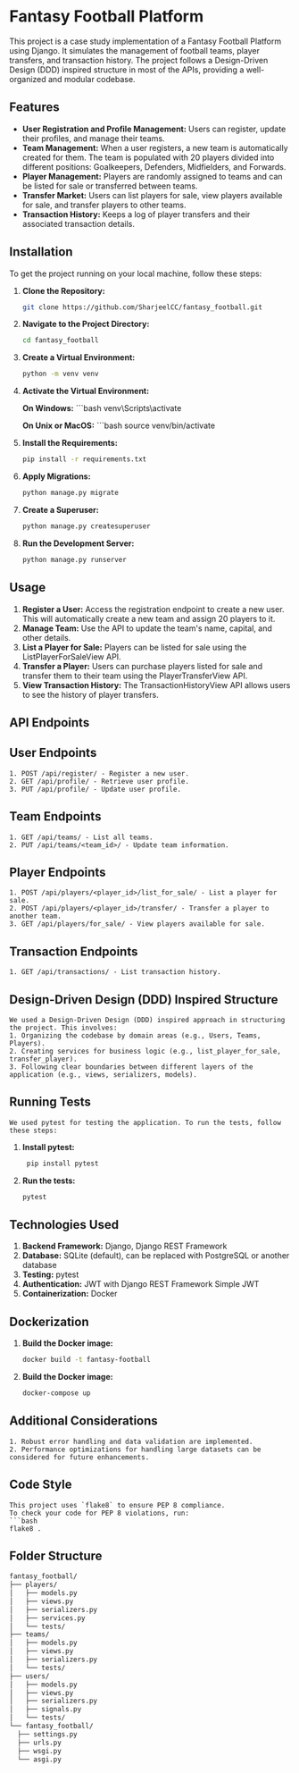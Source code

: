 # Fantasy Football Platform

This project is a case study implementation of a Fantasy Football Platform using Django. It simulates the management of football teams, player transfers, and transaction history. The project follows a Design-Driven Design (DDD) inspired structure in most of the APIs, providing a well-organized and modular codebase.

## Features

- **User Registration and Profile Management:** Users can register, update their profiles, and manage their teams.
- **Team Management:** When a user registers, a new team is automatically created for them. The team is populated with 20 players divided into different positions: Goalkeepers, Defenders, Midfielders, and Forwards.
- **Player Management:** Players are randomly assigned to teams and can be listed for sale or transferred between teams.
- **Transfer Market:** Users can list players for sale, view players available for sale, and transfer players to other teams.
- **Transaction History:** Keeps a log of player transfers and their associated transaction details.

## Installation

To get the project running on your local machine, follow these steps:

1. **Clone the Repository:**
   ```bash
   git clone https://github.com/SharjeelCC/fantasy_football.git

2. **Navigate to the Project Directory:**
   ```bash
   cd fantasy_football

3. **Create a Virtual Environment:**
   ```bash
   python -m venv venv

4. **Activate the Virtual Environment:**

      **On Windows:**
       ```bash
       venv\Scripts\activate

     **On Unix or MacOS:**
         ```bash
         source venv/bin/activate

5. **Install the Requirements:**
   ```bash
   pip install -r requirements.txt

6. **Apply Migrations:**
   ```bash
   python manage.py migrate

7. **Create a Superuser:**
   ```bash
   python manage.py createsuperuser

8. **Run the Development Server:**
   ```bash
   python manage.py runserver

## Usage
  1. **Register a User:** Access the registration endpoint to create a new user. This will automatically create a new team and assign 20 players to it.
  2. **Manage Team:** Use the API to update the team's name, capital, and other details.
  3. **List a Player for Sale:** Players can be listed for sale using the ListPlayerForSaleView API.
  4. **Transfer a Player:** Users can purchase players listed for sale and transfer them to their team using the PlayerTransferView API.
  5. **View Transaction History:** The TransactionHistoryView API allows users to see the history of player transfers.

## API Endpoints
  ## User Endpoints
    1. POST /api/register/ - Register a new user.
    2. GET /api/profile/ - Retrieve user profile.
    3. PUT /api/profile/ - Update user profile.

  ## Team Endpoints
    1. GET /api/teams/ - List all teams.
    2. PUT /api/teams/<team_id>/ - Update team information.

  ## Player Endpoints
    1. POST /api/players/<player_id>/list_for_sale/ - List a player for sale.
    2. POST /api/players/<player_id>/transfer/ - Transfer a player to another team.
    3. GET /api/players/for_sale/ - View players available for sale.

  ## Transaction Endpoints
    1. GET /api/transactions/ - List transaction history.

  ## Design-Driven Design (DDD) Inspired Structure
    We used a Design-Driven Design (DDD) inspired approach in structuring the project. This involves:
    1. Organizing the codebase by domain areas (e.g., Users, Teams, Players).
    2. Creating services for business logic (e.g., list_player_for_sale, transfer_player).
    3. Following clear boundaries between different layers of the application (e.g., views, serializers, models).

  ## Running Tests
    We used pytest for testing the application. To run the tests, follow these steps:

  1. **Install pytest:**
     ```bash
      pip install pytest

  2. **Run the tests:**
     ```bash
     pytest

## Technologies Used
  1. **Backend Framework:** Django, Django REST Framework
  2. **Database:** SQLite (default), can be replaced with PostgreSQL or another database
  3. **Testing:** pytest
  4. **Authentication:** JWT with Django REST Framework Simple JWT
  5. **Containerization:** Docker

## Dockerization
1. **Build the Docker image:** 
    ```bash
    docker build -t fantasy-football
2. **Build the Docker image:** 
    ```bash
    docker-compose up

## Additional Considerations

    1. Robust error handling and data validation are implemented.
    2. Performance optimizations for handling large datasets can be considered for future enhancements.

## Code Style

    This project uses `flake8` to ensure PEP 8 compliance.
    To check your code for PEP 8 violations, run:
    ```bash
    flake8 .

## Folder Structure
  ```bash
  fantasy_football/
├── players/
│   ├── models.py
│   ├── views.py
│   ├── serializers.py
│   ├── services.py
│   └── tests/
├── teams/
│   ├── models.py
│   ├── views.py
│   ├── serializers.py
│   └── tests/
├── users/
│   ├── models.py
│   ├── views.py
│   ├── serializers.py
│   ├── signals.py
│   └── tests/
└── fantasy_football/
    ├── settings.py
    ├── urls.py
    ├── wsgi.py
    └── asgi.py




    






